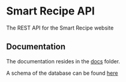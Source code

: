 # Smart Recipe API

The REST API for the Smart Recipe website

## Documentation

The documentation resides in the [docs](./docs) folder.

A schema of the database can be found [here](./docs/database.md)
